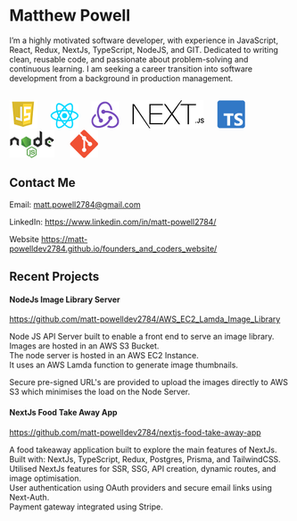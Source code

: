 # Matthew Powell

I’m a highly motivated software developer, with experience in JavaScript, React,
Redux, NextJs, TypeScript, NodeJS, and GIT. Dedicated to writing clean, reusable
code, and passionate about problem-solving and continuous learning. I am seeking
a career transition into software development from a background in production
management.

<br>
<img
src="./js_icon.png"/>&nbsp;&nbsp;&nbsp;&nbsp;&nbsp;&nbsp;<img src="./react_icon.png"/>&nbsp;&nbsp;&nbsp;&nbsp;&nbsp;&nbsp;<img
src="./redux_icon.png"/>&nbsp;&nbsp;&nbsp;&nbsp;&nbsp;&nbsp;<img src="./next-icon.png"/>&nbsp;&nbsp;&nbsp;&nbsp;&nbsp;&nbsp;<img
src="./typescript_icon.png"/>&nbsp;&nbsp;&nbsp;&nbsp;&nbsp;&nbsp;<img src="./nodejs_icon.png"/>&nbsp;&nbsp;&nbsp;&nbsp;&nbsp;&nbsp;
<img
src="./git_icon.png"/>&nbsp;&nbsp;&nbsp;&nbsp;&nbsp;&nbsp;

## Contact Me

Email: <a href="mailto:matt.powell2784@gmail.com">matt.powell2784@gmail.com </a>

LinkedIn:
<a href="https://www.linkedin.com/in/matt-powell2784/">https://www.linkedin.com/in/matt-powell2784/</a>

Website
<a href="https://matt-powelldev2784.github.io/founders_and_coders_website/">https://matt-powelldev2784.github.io/founders_and_coders_website/</a>

## Recent Projects

#### NodeJs Image Library Server

<a href="https://github.com/matt-powelldev2784/AWS_EC2_Lamda_Image_Library">https://github.com/matt-powelldev2784/AWS_EC2_Lamda_Image_Library</a>

Node JS API Server built to enable a front end to serve an image library.  
Images are hosted in an AWS S3 Bucket.  
The node server is hosted in an AWS EC2 Instance.  
It uses an AWS Lamda function to generate image thumbnails.

Secure pre-signed URL's are provided to upload the images directly to AWS S3
which minimises the load on the Node Server.

#### NextJs Food Take Away App

<a href="https://github.com/matt-powelldev2784/nextjs-food-take-away-app">https://github.com/matt-powelldev2784/nextjs-food-take-away-app</a>

A food takeaway application built to explore the main features of NextJs.  
Built with: NextJs, TypeScript, Redux, Postgres, Prisma, and TailwindCSS.
Utilised NextJs features for SSR, SSG, API creation, dynamic routes, and image
optimisation.  
User authentication using OAuth providers and secure email links using
Next-Auth.  
Payment gateway integrated using Stripe.
